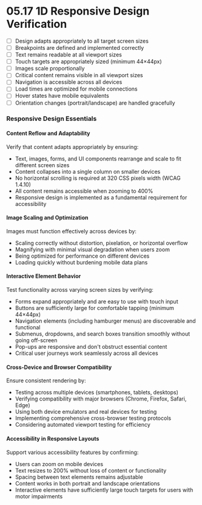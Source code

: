 # 05.17 1D Responsive Design Verification

- [ ] Design adapts appropriately to all target screen sizes
- [ ] Breakpoints are defined and implemented correctly
- [ ] Text remains readable at all viewport sizes
- [ ] Touch targets are appropriately sized (minimum 44×44px)
- [ ] Images scale proportionally
- [ ] Critical content remains visible in all viewport sizes
- [ ] Navigation is accessible across all devices
- [ ] Load times are optimized for mobile connections
- [ ] Hover states have mobile equivalents
- [ ] Orientation changes (portrait/landscape) are handled gracefully

### Responsive Design Essentials

#### Content Reflow and Adaptability

Verify that content adapts appropriately by ensuring:

- Text, images, forms, and UI components rearrange and scale to fit different screen sizes
- Content collapses into a single column on smaller devices
- No horizontal scrolling is required at 320 CSS pixels width (WCAG 1.4.10)
- All content remains accessible when zooming to 400%
- Responsive design is implemented as a fundamental requirement for accessibility

#### Image Scaling and Optimization

Images must function effectively across devices by:

- Scaling correctly without distortion, pixelation, or horizontal overflow
- Magnifying with minimal visual degradation when users zoom
- Being optimized for performance on different devices
- Loading quickly without burdening mobile data plans

#### Interactive Element Behavior

Test functionality across varying screen sizes by verifying:

- Forms expand appropriately and are easy to use with touch input
- Buttons are sufficiently large for comfortable tapping (minimum 44×44px)
- Navigation elements (including hamburger menus) are discoverable and functional
- Submenus, dropdowns, and search boxes transition smoothly without going off-screen
- Pop-ups are responsive and don't obstruct essential content
- Critical user journeys work seamlessly across all devices

#### Cross-Device and Browser Compatibility

Ensure consistent rendering by:

- Testing across multiple devices (smartphones, tablets, desktops)
- Verifying compatibility with major browsers (Chrome, Firefox, Safari, Edge)
- Using both device emulators and real devices for testing
- Implementing comprehensive cross-browser testing protocols
- Considering automated viewport testing for efficiency

#### Accessibility in Responsive Layouts

Support various accessibility features by confirming:

- Users can zoom on mobile devices
- Text resizes to 200% without loss of content or functionality
- Spacing between text elements remains adjustable
- Content works in both portrait and landscape orientations
- Interactive elements have sufficiently large touch targets for users with motor impairments

